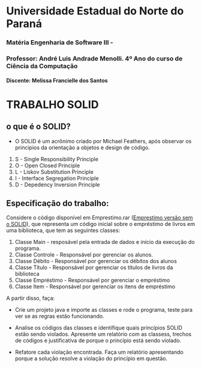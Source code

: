 # Universidade Estadual do Norte do Paraná 
### Matéria Engenharia de Software III - 
### Professor: André Luis Andrade Menolli. 4º Ano do curso de Ciência da Computação 

#### Discente: Melissa Francielle dos Santos 

# TRABALHO SOLID 
## o que é o SOLID?
- O SOLID é um acrônimo criado por Michael Feathers, após observar os principios da orientação a objetos e design de código. 
1. S - Single Responsibility Principle
2. O - Open Closed Principle
3. L - Liskov Substitution Principle
4. I - Interface Segregation Principle
5. D - Depedency Inversion Principle


## Especificação do trabalho: 

Considere o código disponível em Emprestimo.rar ([Emprestimo versão sem o SOLID](https://github.com/Melissa-Francielle/SOLID_ESIII/tree/main/Emprestimo/src)), que representa um código inicial sobre o empréstimo de livros em uma biblioteca, que tem as seguintes classes:

1. Classe Main - resposável pela entrada de dados e início da execução do programa.
2. Classe Controle - Responsável por gerenciar os alunos.
3. Classe Débito - Responsável por gerenciar os débitos dos alunos
4. Classe Título - Responsável por gerenciar os títulos de livros da biblioteca
5. Classe Empréstimo - Responsável por gerenciar o empréstimo
6. Classe Item - Responsável por gerenciar os itens de empréstimo 

A partir disso, faça:
* Crie um projeto java e importe as classes e rode o programa, teste para ver se as regras estão funcionando.

* Analise os códigos das classes e identifique quais princípios SOLID estão sendo violados. Apresente um relatório com as classess, trechos de códigos e justificativa de porque o princípio está sendo violado.

* Refatore cada violação encontrada. Faça um relatório apresentando porque a solução resolve a violação do princípio em questão.
